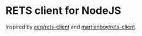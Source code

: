 # RETS client for NodeJS

Inspired by [aeq/rets-client](https://github.com/aeq/rets-client) and [martianboy/rets-client](https://github.com/martianboy/rets-client).
